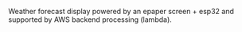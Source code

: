 Weather forecast display powered by an epaper screen + esp32 and supported by AWS backend processing (lambda).
